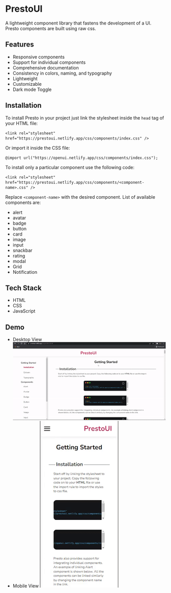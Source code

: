 
# PrestoUI

A lightweight component library that fastens the development of a UI. Presto components are  built using raw css.

## Features

- Responsive components
- Support for individual components
- Comprehensive documentation
- Consistency in colors, naming, and typography
- Lightweight
- Customizable 
- Dark mode Toggle


## Installation
To install Presto in your project just link the stylesheet inside the `head` tag of your HTML file:
```
<link rel="stylesheet" href="https://prestoui.netlify.app/css/components/index.css" />
```
Or import it inside the CSS file:
```
@import url("https://openui.netlify.app/css/components/index.css");
```
To install only a particular component use the following code:
```
<link rel="stylesheet" href="https://prestoui.netlify.app/css/components/<component-name>.css" />
```
Replace `<component-name>` with the desired component. List of available components are:

- alert
- avatar
- badge
- button
- card
- image
- input
- snackbar
- rating
- modal
- Grid
- Notification

## Tech Stack

- HTML
- CSS
- JavaScript

## Demo
- Desktop View
![Desktop](https://github.com/ArjunGTX/PrestoUI/blob/development/screenshots/demo-desktop.gif)
- Mobile View
![Mobile](https://github.com/ArjunGTX/PrestoUI/blob/development/screenshots/demo-mobile.gif)


